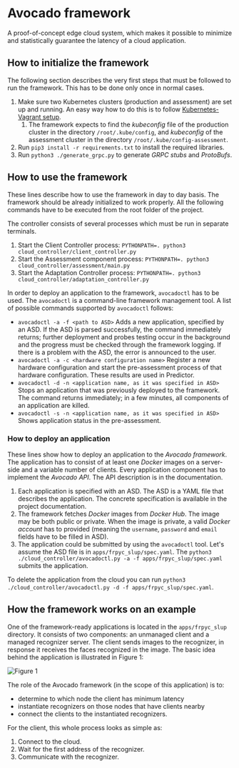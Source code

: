 # Avocado framework

A proof-of-concept edge cloud system, which makes it possible to minimize and statistically guarantee the latency of a cloud application.

## How to initialize the framework

The following section describes the very first steps that must be followed to run the framework. This has to be done only once in normal cases.

1. Make sure two Kubernetes clusters (production and assessment) are set up and running. An easy way how to do this  is to follow [Kubernetes-Vagrant setup](https://gitlab.d3s.mff.cuni.cz/edge-cloud/vagrant-setup).
   1. The framework expects to find the *kubeconfig* file of the production cluster in the directory `/root/.kube/config`, and *kubeconfig* of the assessment cluster in the directory `/root/.kube/config-assessment`.
2. Run `pip3 install -r requirements.txt` to install the required libraries.
3. Run `python3 ./generate_grpc.py` to generate _GRPC stubs_  and _ProtoBufs_.

## How to use the framework

These lines describe how to use the framework in day to day basis. The framework should be already initialized to work properly. All the following commands have to be executed from the root folder of the project.

The controller consists of several processes which must be run in separate terminals.

1. Start the Client Controller process: `PYTHONPATH=. python3 cloud_controller/client_controller.py`
2. Start the Assessment component process:  `PYTHONPATH=. python3 cloud_controller/assessment/main.py`
3. Start the Adaptation Controller process:  `PYTHONPATH=. python3 cloud_controller/adaptation_controller.py`

In order to deploy an application to the framework, `avocadoctl` has to be used.  The `avocadoctl` is a command-line framework management tool.  A list of possible commands supported by `avocadoctl` follows:

- `avocadoctl -a -f <path to ASD>` Adds a new application, specified by an ASD. If the ASD is  parsed successfully, the command immediately returns; further deployment and probes testing occur in the background and the progress must be checked through the framework logging. If there is a problem with the ASD, the error is announced to the user. 
- `avocadoctl -a -c <hardware configuration name>` Register a new hardware configuration and start the pre-assessment process of that hardware configuration. These results are used in Predictor.
- `avocadoctl -d -n <application name, as it was specified in ASD>` Stops an application that was previously deployed to the framework. The command returns immediately; in a few minutes, all components of an application are killed.
- `avocadoctl -s -n <application name, as it was specified in ASD>` Shows application status in the pre-assessment.

### How to deploy an application

These lines show how to deploy an application to the _Avocado framework_. The application has to consist of at least one _Docker_ images on a server-side and a variable number of clients. Every application component has to implement the _Avocado API_. The API description is in the documentation.

1. Each application is specified with an ASD. The ASD is a YAML file that describes the application. The concrete specification is available in the project documentation.
2. The framework fetches _Docker_ images from  _Docker Hub_. The image may be both public or private. When the image is private, a valid _Docker account_ has to provided (meaning the `username`, `password` and `email` fields have to be filled in ASD).
3. The application could be submitted by using  the `avocadoctl` tool. Let's assume the ASD file is in `apps/frpyc_slup/spec.yaml`.  The  `python3 ./cloud_controller/avocadoctl.py -a -f apps/frpyc_slup/spec.yaml` submits the application.

To delete the application from the cloud you can run `python3 ./cloud_controller/avocadoctl.py -d -f apps/frpyc_slup/spec.yaml`.

## How the framework works on an example

One of the framework-ready applications is located in the `apps/frpyc_slup` directory.
It consists of two components: an unmanaged client and a managed recognizer server.
The client sends images to the recognizer, in response it receives the faces recognized in the image.
The basic idea behind the application is illustrated in Figure 1:

![Figure 1](images/running-example-figure.png)

The role of the Avocado framework (in the scope of this application) is to:
* determine to which node the client has minimum latency
* instantiate recognizers on those nodes that have clients nearby
* connect the clients to the instantiated recognizers.

For the client, this whole process looks  as simple as:
1. Connect to the cloud.
2. Wait for the first address of the recognizer.
3. Communicate with the recognizer.